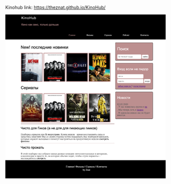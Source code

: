Kinohub link: https://theznat.github.io/KinoHub/

![Главная страница Kinohub](https://github.com/TheZnat/KinoHub/blob/master/Kinohub.png)
